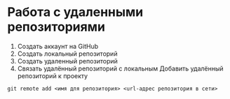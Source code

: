 # Работа с удаленными репозиториями
1. Создать аккаунт на GitHub
2. Создать локальный репозиторий
3. Создать удаленный репозиторий
4. Связать удалённый репозиторий с локальным
Добавить удалённый репозиторий к проекту
```
git remote add <имя для репозитория> <url-адрес репозитория в сети>
```
